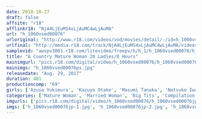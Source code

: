 ```yaml
---
date: 2018-10-27
draft: false
affsite: "r18"
afflinkr18: "NjA4LjEuMS4xLjAuMC4wLjAuMA"
url: "h_1060vsed00076"
urloriginal: "http://www.r18.com/videos/vod/movies/detail/-/id=h_1060vsed00076"
urlfinal: "http://media.r18.com/track/NjA4LjEuMS4xLjAuMC4wLjAuMA/videos/vod/movies/detail/-/id=h_1060vsed00076"
samplevid: "awspv3001.r18.com/litevideo/freepv/h/h_1/h_1060vsed00076/h_1060vsed00076_dmb_w.mp4"
title: "A Country Mature Woman 20 Ladies/8 Hours"
mainimgurl: "pics.r18.com/digital/video/h_1060vsed00076/h_1060vsed00076ps.jpg"
mainimgs: "h_1060vsed00076ps.jpg"
releasedate: "Aug. 29, 2017"
duration: 481
productioncomp: "69"
girls: ['Azusa Yukimura', 'Kazuyo Otake', 'Masumi Tanaka', 'Natsuko Iwashita']
categories: ['Mature Woman', 'Married Woman', 'Big Tits', 'Compilation', 'Over 4 Hours']
imgurls: ['pics.r18.com/digital/video/h_1060vsed00076/h_1060vsed00076jp-1.jpg', 'pics.r18.com/digital/video/h_1060vsed00076/h_1060vsed00076jp-2.jpg', 'pics.r18.com/digital/video/h_1060vsed00076/h_1060vsed00076jp-3.jpg', 'pics.r18.com/digital/video/h_1060vsed00076/h_1060vsed00076jp-4.jpg', 'pics.r18.com/digital/video/h_1060vsed00076/h_1060vsed00076jp-5.jpg', 'pics.r18.com/digital/video/h_1060vsed00076/h_1060vsed00076jp-6.jpg', 'pics.r18.com/digital/video/h_1060vsed00076/h_1060vsed00076jp-7.jpg', 'pics.r18.com/digital/video/h_1060vsed00076/h_1060vsed00076jp-8.jpg', 'pics.r18.com/digital/video/h_1060vsed00076/h_1060vsed00076jp-9.jpg', 'pics.r18.com/digital/video/h_1060vsed00076/h_1060vsed00076jp-10.jpg', 'pics.r18.com/digital/video/h_1060vsed00076/h_1060vsed00076jp-11.jpg', 'pics.r18.com/digital/video/h_1060vsed00076/h_1060vsed00076jp-12.jpg', 'pics.r18.com/digital/video/h_1060vsed00076/h_1060vsed00076jp-13.jpg', 'pics.r18.com/digital/video/h_1060vsed00076/h_1060vsed00076jp-14.jpg', 'pics.r18.com/digital/video/h_1060vsed00076/h_1060vsed00076jp-15.jpg', 'pics.r18.com/digital/video/h_1060vsed00076/h_1060vsed00076jp-16.jpg', 'pics.r18.com/digital/video/h_1060vsed00076/h_1060vsed00076jp-17.jpg', 'pics.r18.com/digital/video/h_1060vsed00076/h_1060vsed00076jp-18.jpg', 'pics.r18.com/digital/video/h_1060vsed00076/h_1060vsed00076jp-19.jpg', 'pics.r18.com/digital/video/h_1060vsed00076/h_1060vsed00076jp-20.jpg']
imgs: ['h_1060vsed00076jp-1.jpg', 'h_1060vsed00076jp-2.jpg', 'h_1060vsed00076jp-3.jpg', 'h_1060vsed00076jp-4.jpg', 'h_1060vsed00076jp-5.jpg', 'h_1060vsed00076jp-6.jpg', 'h_1060vsed00076jp-7.jpg', 'h_1060vsed00076jp-8.jpg', 'h_1060vsed00076jp-9.jpg', 'h_1060vsed00076jp-10.jpg', 'h_1060vsed00076jp-11.jpg', 'h_1060vsed00076jp-12.jpg', 'h_1060vsed00076jp-13.jpg', 'h_1060vsed00076jp-14.jpg', 'h_1060vsed00076jp-15.jpg', 'h_1060vsed00076jp-16.jpg', 'h_1060vsed00076jp-17.jpg', 'h_1060vsed00076jp-18.jpg', 'h_1060vsed00076jp-19.jpg', 'h_1060vsed00076jp-20.jpg']
---
```

